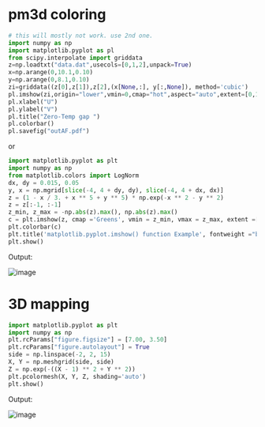 # pm3d coloring

```py
# this will mostly not work. use 2nd one.
import numpy as np
import matplotlib.pyplot as pl
from scipy.interpolate import griddata
z=np.loadtxt("data.dat",usecols=[0,1,2],unpack=True)
x=np.arange(0,10.1,0.10)
y=np.arange(0,8.1,0.10)
zi=griddata((z[0],z[1]),z[2],(x[None,:], y[:,None]), method='cubic')
pl.imshow(zi,origin="lower",vmin=0,cmap="hot",aspect="auto",extent=[0,10,0,8])
pl.xlabel("U")
pl.ylabel("V")
pl.title("Zero-Temp gap ")
pl.colorbar()
pl.savefig("outAF.pdf")
```
or
```py
import matplotlib.pyplot as plt
import numpy as np
from matplotlib.colors import LogNorm
dx, dy = 0.015, 0.05
y, x = np.mgrid[slice(-4, 4 + dy, dy), slice(-4, 4 + dx, dx)]
z = (1 - x / 3. + x ** 5 + y ** 5) * np.exp(-x ** 2 - y ** 2)
z = z[:-1, :-1]
z_min, z_max = -np.abs(z).max(), np.abs(z).max()
c = plt.imshow(z, cmap ='Greens', vmin = z_min, vmax = z_max, extent =[x.min(), x.max(), y.min(), y.max()], interpolation ='nearest', origin ='lower')
plt.colorbar(c)
plt.title('matplotlib.pyplot.imshow() function Example', fontweight ="bold")
plt.show()
```
Output:

![image](https://github.com/TheYoBots/DV/assets/73843275/03a974d9-b246-49b2-85ff-fe1af899c8cf)

# 3D mapping
```py
import matplotlib.pyplot as plt
import numpy as np
plt.rcParams["figure.figsize"] = [7.00, 3.50]
plt.rcParams["figure.autolayout"] = True
side = np.linspace(-2, 2, 15)
X, Y = np.meshgrid(side, side)
Z = np.exp(-((X - 1) ** 2 + Y ** 2))
plt.pcolormesh(X, Y, Z, shading='auto')
plt.show()
```

Output:

![image](https://github.com/TheYoBots/DV/assets/73843275/b9d999ec-7ca7-44b7-a3ac-269e68330e3d)
